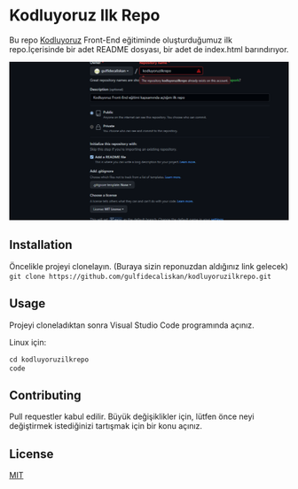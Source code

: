 # Kodluyoruz Ilk Repo
Bu repo [Kodluyoruz](https://kodluyoruz.org/tr/kodluyoruz/) Front-End eğitiminde oluşturduğumuz ilk repo.İçerisinde bir adet README dosyası, bir adet de index.html barındırıyor.

![My project snapshot](images/Ekran%20G%C3%B6r%C3%BCnt%C3%BCs%C3%BC%20(138).png)

## Installation
Öncelikle projeyi clonelayın. (Buraya sizin reponuzdan aldığınız link gelecek)
`git clone https://github.com/gulfidecaliskan/kodluyoruzilkrepo.git`


## Usage
Projeyi cloneladıktan sonra Visual Studio Code programında açınız.

Linux için:
```
cd kodluyoruzilkrepo 
code
```


## Contributing
Pull requestler kabul edilir. Büyük değişiklikler için, lütfen önce neyi değiştirmek istediğinizi tartışmak için bir konu açınız.


## License
[MIT](https://choosealicense.com/licenses/mit/)
